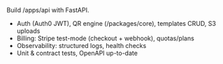 Build /apps/api with FastAPI.
- Auth (Auth0 JWT), QR engine (/packages/core), templates CRUD, S3 uploads
- Billing: Stripe test-mode (checkout + webhook), quotas/plans
- Observability: structured logs, health checks
- Unit & contract tests, OpenAPI up-to-date
